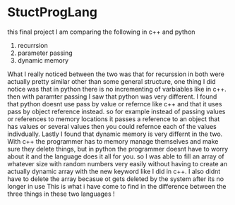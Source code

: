# StuctProgLang
this final project I am comparing the following in c++ and python
1. recurrsion
2. parameter passing
3. dynamic memory

What I really noticed between the two was that for recurssion in both were actually pretty similar other than some general structure, one thing I did notice was that in python there is no incrementing of varbiables like in c++. then with paramter passing I saw that python was very different. I found that python doesnt use pass by value or refernce like c++ and that it uses pass by object reference instead. so for example instead of passing values or references to memory locations it passes a reference to an object that has values or several values then you could refernce each of the values indivdually. Lastly I found that dynamic memory is very differnt in the two. With c++ the programmer has to memory manage themselves and make sure they delete things, but in python the programmer doesnt have to worry about it and the language does it all for you. so I was able to fill an array of whatever size with random numbers very easily without having to create an actually dynamic array with the new keyword like I did in c++. I also didnt have to delete the array becasue ot gets deleted by the system after its no longer in use
This is what i have come to find in the difference between the three things in these two languages !

